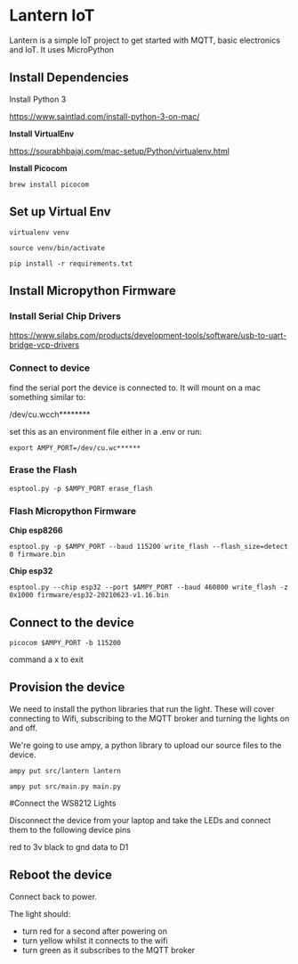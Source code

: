 # Lantern IoT

Lantern is a simple IoT project to get started with MQTT, basic electronics and IoT. It uses MicroPython

## Install Dependencies
Install Python 3

https://www.saintlad.com/install-python-3-on-mac/


**Install VirtualEnv**

https://sourabhbajaj.com/mac-setup/Python/virtualenv.html


**Install Picocom**

```
brew install picocom
```

## Set up Virtual Env
```
virtualenv venv

source venv/bin/activate

pip install -r requirements.txt
```

## Install Micropython Firmware

### Install Serial Chip Drivers

https://www.silabs.com/products/development-tools/software/usb-to-uart-bridge-vcp-drivers

### Connect to device

find the serial port the device is connected to. It will mount on a mac something similar to:

/dev/cu.wcch********

set this as an environment file either in a .env or run:

```
export AMPY_PORT=/dev/cu.wc******
```


### Erase the Flash
```
esptool.py -p $AMPY_PORT erase_flash
```
### Flash Micropython Firmware


**Chip esp8266**
```
esptool.py -p $AMPY_PORT --baud 115200 write_flash --flash_size=detect 0 firmware.bin
```

**Chip esp32**
```
esptool.py --chip esp32 --port $AMPY_PORT --baud 460800 write_flash -z 0x1000 firmware/esp32-20210623-v1.16.bin 
```

## Connect to the device

```
picocom $AMPY_PORT -b 115200
```

command a x to exit


## Provision the device
We need to install the python libraries that run the light. These will cover connecting to Wifi, subscribing to the MQTT broker and turning the lights on and off.

We're going to use ampy, a python library to upload our source files to the device.


```
ampy put src/lantern lantern

ampy put src/main.py main.py
```


#Connect the WS8212 Lights

Disconnect the device from your laptop and take the LEDs and connect them to the following device pins

red to 3v
black to gnd
data to D1

## Reboot the device
Connect back to power.

The light should: 
 - turn red for a second after powering on
 - turn yellow whilst it connects to the wifi
 - turn green as it subscribes to the MQTT broker  